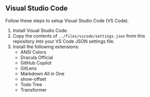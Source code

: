 ## Visual Studio Code

Follow these steps to setup Visual Studio Code (VS Code).

  1. Install Visual Studio Code.
  2. Copy the contents of `../files/vscode/settings.json` from this repository into your VS Code JSON settings file.
  3. Install the following extensions:
      - ANSI Colors
      - Dracula Official
      - GitHub Copilot
      - GitLens
      - Markdown All in One
      - show-offset
      - Todo Tree
      - Transformer
